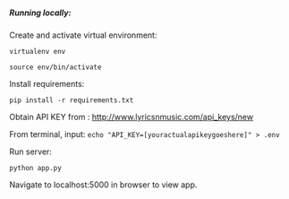 ##### Running locally:
Create and activate virtual environment: 

`virtualenv env`

`source env/bin/activate`

Install requirements:

`pip install -r requirements.txt` 

Obtain API KEY from : http://www.lyricsnmusic.com/api_keys/new

From terminal, input:
`echo "API_KEY=[youractualapikeygoeshere]" > .env`

Run server: 

`python app.py`

Navigate to localhost:5000 in browser to view app.